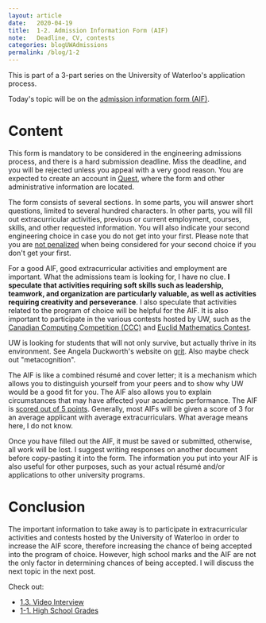 ```yaml
---
layout: article
date:   2020-04-19
title:  1-2. Admission Information Form (AIF)
note:   Deadline, CV, contests
categories: blogUWAdmissions
permalink: /blog/1-2
---
```

This is part of a 3-part series on the University of Waterloo's application process.

Today's topic will be on the [admission information form (AIF)](https://uwaterloo.ca/future-students/admissions/admission-information-form).

# Content

This form is mandatory to be considered in the engineering admissions process, and there is a hard submission deadline. Miss the deadline, and you will be rejected unless you appeal with a very good reason. You are expected to create an account in [Quest](https://uwaterloo.ca/quest/), where the form and other administrative information are located.

The form consists of several sections. In some parts, you will answer short questions, limited to several hundred characters. In other parts, you will fill out extracurricular activities, previous or current employment, courses, skills, and other requested information. You will also indicate your second engineering choice in case you do not get into your first. Please note that you are [not penalized](https://profbillanderson.com/2013/01/02/computer-engineering-or-software-engineering/#comment-227) when being considered for your second choice if you don't get your first.

For a good AIF, good extracurricular activities and employment are important. What the admissions team is looking for, I have no clue. **I speculate that activities requiring soft skills such as leadership, teamwork, and organization are particularly valuable, as well as activities requiring creativity and perseverance**. I also speculate that activities related to the program of choice will be helpful for the AIF. It is also important to participate in the various contests hosted by UW, such as the [Canadian Computing Competition (CCC)](https://cemc.uwaterloo.ca/contests/computing.html) and [Euclid Mathematics Contest](https://cemc.uwaterloo.ca/contests/euclid.html).

UW is looking for students that will not only survive, but actually thrive in its environment. See Angela Duckworth's website on [grit](http://angeladuckworth.com/grit-scale/). Also maybe check out "metacognition".

The AIF is like a combined r&eacute;sum&eacute; and cover letter; it is a mechanism which allows you to distinguish yourself from your peers and to show why UW would be a good fit for you. The AIF also allows you to explain circumstances that may have affected your academic performance. The AIF is [scored out of 5 points](https://profbillanderson.com/2014/01/04/scoring-your-aif/). Generally, most AIFs will be given a score of 3 for an average applicant with average extracurriculars. What average means here, I do not know.

Once you have filled out the AIF, it must be saved or submitted, otherwise, all work will be lost. I suggest writing responses on another document before copy-pasting it into the form. The information you put into your AIF is also useful for other purposes, such as your actual r&eacute;sum&eacute; and/or applications to other university programs.

# Conclusion

The important information to take away is to participate in extracurricular activities and contests hosted by the University of Waterloo in order to increase the AIF score, therefore increasing the chance of being accepted into the program of choice. However, high school marks and the AIF are not the only factor in determining chances of being accepted. I will discuss the next topic in the next post.

Check out:

* [1.3. Video Interview](/blog/1-3)
* [1-1. High School Grades](/blog/1-1)

